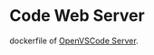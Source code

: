 # Code Web Server

dockerfile of [OpenVSCode Server](https://github.com/gitpod-io/openvscode-server).

